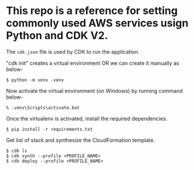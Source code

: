 # This repo is a reference for setting commonly used AWS services usign Python and CDK V2.

The `cdk.json` file is used by CDK to run the application.

"cdk init" creates a virtual environment OR we can create it manually as below-

```
$ python -m venv .venv
```
Now activate the virtual environment (on Windows) by running command below-

```
% .venv\Scripts\activate.bat
```

Once the virtualenv is activated, install the required dependencies.

```
$ pip install -r requirements.txt
```

Get list of stack and synthesize the CloudFormation template.

```
$ cdk ls
$ cdk synth --profile <PROFILE_NAME>
$ cdk deploy --profile <PROFILE_NAME>
```